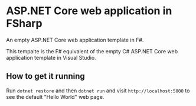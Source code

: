 # ASP.NET Core web application in FSharp

An empty ASP.NET Core web application template in F#.

This tempalte is the F# equivalent of the empty C# ASP.NET Core web application template in Visual Studio.

## How to get it running

Run `dotnet restore` and then `dotnet run` and visit `http://localhost:5000` to see the default "Hello World" web page.